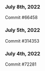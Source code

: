 ### July 8th, 2022

Commit #66458

### July 5th, 2022

Commit #314353


### July 4th, 2022

Commit #72281
